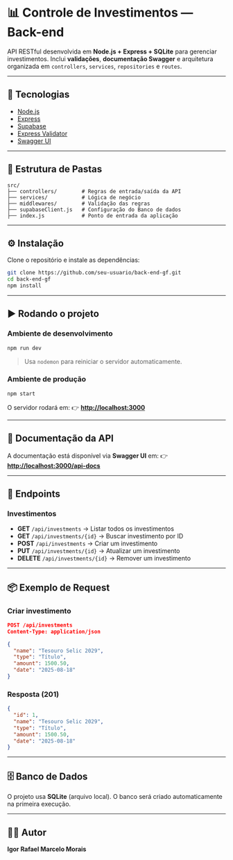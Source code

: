 # 📊 Controle de Investimentos — Back-end

API RESTful desenvolvida em **Node.js + Express + SQLite** para gerenciar investimentos.
Inclui **validações**, **documentação Swagger** e arquitetura organizada em `controllers`, `services`, `repositories` e `routes`.

---

## 🚀 Tecnologias

* [Node.js](https://nodejs.org/)
* [Express](https://expressjs.com/)
* [Supabase](https://supabase.com/)
* [Express Validator](https://express-validator.github.io/docs/)
* [Swagger UI](https://swagger.io/tools/swagger-ui/)

---

## 📂 Estrutura de Pastas

```
src/
├── controllers/        # Regras de entrada/saída da API
├── services/           # Lógica de negócio
├── middlewares/        # Validação das regras
├── supabaseClient.js   # Configuração do Banco de dados
├── index.js            # Ponto de entrada da aplicação
```

---

## ⚙️ Instalação

Clone o repositório e instale as dependências:

```bash
git clone https://github.com/seu-usuario/back-end-gf.git
cd back-end-gf
npm install
```

---

## ▶️ Rodando o projeto

### Ambiente de desenvolvimento

```bash
npm run dev
```

> Usa `nodemon` para reiniciar o servidor automaticamente.

### Ambiente de produção

```bash
npm start
```

O servidor rodará em:
👉 **[http://localhost:3000](http://localhost:3000)**

---

## 📖 Documentação da API

A documentação está disponível via **Swagger UI** em:
👉 **[http://localhost:3000/api-docs](http://localhost:3000/api-docs)**

---

## 📌 Endpoints

### **Investimentos**

* **GET** `/api/investments` → Listar todos os investimentos
* **GET** `/api/investments/{id}` → Buscar investimento por ID
* **POST** `/api/investments` → Criar um investimento
* **PUT** `/api/investments/{id}` → Atualizar um investimento
* **DELETE** `/api/investments/{id}` → Remover um investimento

---

## 📦 Exemplo de Request

### Criar investimento

```json
POST /api/investments
Content-Type: application/json

{
  "name": "Tesouro Selic 2029",
  "type": "Título",
  "amount": 1500.50,
  "date": "2025-08-18"
}
```

### Resposta (201)

```json
{
  "id": 1,
  "name": "Tesouro Selic 2029",
  "type": "Título",
  "amount": 1500.50,
  "date": "2025-08-18"
}
```

---

## 🗄️ Banco de Dados

O projeto usa **SQLite** (arquivo local).
O banco será criado automaticamente na primeira execução.

---

## 👨‍💻 Autor

**Igor Rafael Marcelo Morais**
